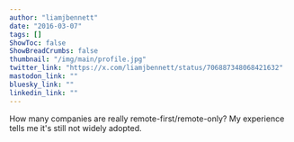 ```yaml
---
author: "liamjbennett"
date: "2016-03-07"
tags: []
ShowToc: false
ShowBreadCrumbs: false
thumbnail: "/img/main/profile.jpg"
twitter_link: "https://x.com/liamjbennett/status/706887348068421632"
mastodon_link: ""
bluesky_link: ""
linkedin_link: ""
---
```


How many companies are really remote-first/remote-only? My experience tells me it's still not widely adopted.

